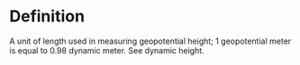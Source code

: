 # Definition

A unit of length used in measuring geopotential height; 1 geopotential
meter is equal to 0.98 dynamic meter. See dynamic height.
